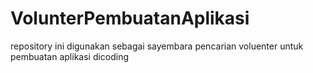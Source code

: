 # VolunterPembuatanAplikasi
repository ini digunakan sebagai sayembara pencarian voluenter untuk pembuatan aplikasi dicoding
